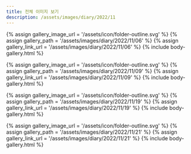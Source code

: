 ```yaml
---
title: 전체 이미지 보기
description: /assets/images/diary/2022/11
---
```




{% assign gallery_image_url = '/assets/icon/folder-outline.svg' %}
{% assign gallery_path = '/assets/images/diary/2022/11/06' %}
{% assign gallery_link_url = '/assets/images/diary/2022/11/06' %}
{% include body-gallery.html %}

{% assign gallery_image_url = '/assets/icon/folder-outline.svg' %}
{% assign gallery_path = '/assets/images/diary/2022/11/09' %}
{% assign gallery_link_url = '/assets/images/diary/2022/11/09' %}
{% include body-gallery.html %}

{% assign gallery_image_url = '/assets/icon/folder-outline.svg' %}
{% assign gallery_path = '/assets/images/diary/2022/11/19' %}
{% assign gallery_link_url = '/assets/images/diary/2022/11/19' %}
{% include body-gallery.html %}

{% assign gallery_image_url = '/assets/icon/folder-outline.svg' %}
{% assign gallery_path = '/assets/images/diary/2022/11/21' %}
{% assign gallery_link_url = '/assets/images/diary/2022/11/21' %}
{% include body-gallery.html %}
